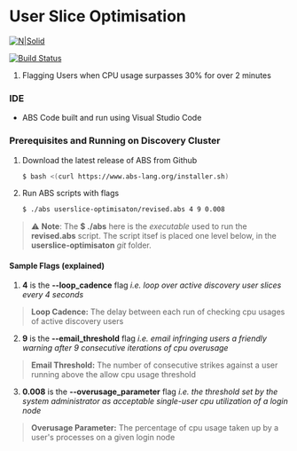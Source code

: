 # User Slice Optimisation

[![N|Solid](https://cldup.com/dTxpPi9lDf.thumb.png)](https://nodesource.com/products/nsolid)

[![Build Status](https://travis-ci.org/joemccann/dillinger.svg?branch=master)](https://travis-ci.org/joemccann/dillinger)

1. Flagging Users when CPU usage surpasses 30% for over 2 minutes

### IDE 

* ABS Code built and run using Visual Studio Code 

### Prerequisites and Running on Discovery Cluster

1. Download the latest release of ABS from Github
    ```sh
    $ bash <(curl https://www.abs-lang.org/installer.sh)
    ```

2. Run ABS scripts with flags
    ```sh
    $ ./abs userslice-optimisaton/revised.abs 4 9 0.008
    ```
    
> :warning: **Note**: The **$ ./abs** here is the _executable_ used to run the **revised.abs** script. The script itsef is placed one level below, in the **userslice-optimisaton** _git_ folder. 

#### Sample Flags (explained)

1. **4** is the **--loop_cadence** flag _i.e. loop over active discovery user slices every 4 seconds_
> **Loop Cadence:** The delay between each run of checking cpu usages of active discovery users

2. **9** is the **--email_threshold** flag _i.e. email infringing users a friendly warning after 9 consecutive iterations of cpu overusage_
> **Email Threshold:** The number of consecutive strikes against a user running above the allow cpu usage threshold

3. **0.008** is the **--overusage_parameter** flag _i.e. the threshold set by the system administrator as acceptable single-user cpu utilization of a login node_
> **Overusage Parameter:** The percentage of cpu usage taken up by a user's processes on a given login node



